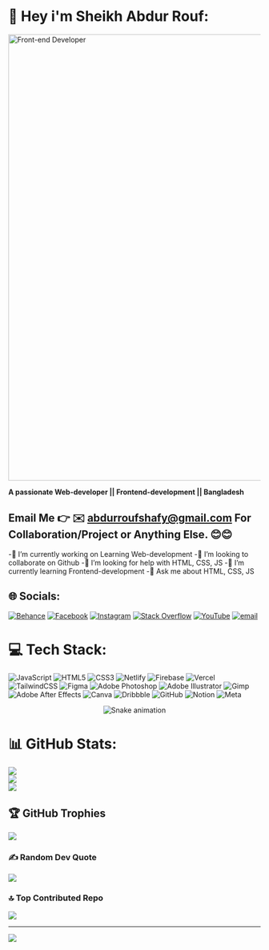# 💫 Hey i'm Sheikh Abdur Rouf:

<img width="890" height="auto" alt="Front-end Developer" src="https://github.com/user-attachments/assets/1666a48d-7459-4db4-946e-b641169c155b" />

**A passionate Web-developer || Frontend-development || Bangladesh**

## Email Me 👉 ✉️ **abdurroufshafy@gmail.com** For Collaboration/Project or Anything Else. 😊😊

-🔭 I’m currently working on Learning Web-development 
-👯 I’m looking to collaborate on Github
-🤝 I’m looking for help with HTML, CSS, JS
-🌱 I’m currently learning Frontend-development 
-💬 Ask me about HTML, CSS, JS


## 🌐 Socials:
[![Behance](https://img.shields.io/badge/Behance-1769ff?logo=behance&logoColor=white)](https://www.behance.net/sheikhrouf1) [![Facebook](https://img.shields.io/badge/Facebook-%231877F2.svg?logo=Facebook&logoColor=white)](https://www.facebook.com/abdulrofshafy.shafy/) [![Instagram](https://img.shields.io/badge/Instagram-%23E4405F.svg?logo=Instagram&logoColor=white)](https://instagram.com/whois_me_44) [![Stack Overflow](https://img.shields.io/badge/-Stackoverflow-FE7A16?logo=stack-overflow&logoColor=white)](https://stackoverflow.com/users/30891407) [![YouTube](https://img.shields.io/badge/YouTube-%23FF0000.svg?logo=YouTube&logoColor=white)](https://youtube.com/@@abdurroufshafy9861) [![email](https://img.shields.io/badge/Email-D14836?logo=gmail&logoColor=white)](mailto:abdurroufshafy@gmail.com) 

# 💻 Tech Stack:
![JavaScript](https://img.shields.io/badge/javascript-%23323330.svg?style=flat&logo=javascript&logoColor=%23F7DF1E) ![HTML5](https://img.shields.io/badge/html5-%23E34F26.svg?style=flat&logo=html5&logoColor=white) ![CSS3](https://img.shields.io/badge/css3-%231572B6.svg?style=flat&logo=css3&logoColor=white) ![Netlify](https://img.shields.io/badge/netlify-%23000000.svg?style=flat&logo=netlify&logoColor=#00C7B7) ![Firebase](https://img.shields.io/badge/firebase-%23039BE5.svg?style=flat&logo=firebase) ![Vercel](https://img.shields.io/badge/vercel-%23000000.svg?style=flat&logo=vercel&logoColor=white) ![TailwindCSS](https://img.shields.io/badge/tailwindcss-%2338B2AC.svg?style=flat&logo=tailwind-css&logoColor=white) ![Figma](https://img.shields.io/badge/figma-%23F24E1E.svg?style=flat&logo=figma&logoColor=white) ![Adobe Photoshop](https://img.shields.io/badge/adobe%20photoshop-%2331A8FF.svg?style=flat&logo=adobe%20photoshop&logoColor=white) ![Adobe Illustrator](https://img.shields.io/badge/adobe%20illustrator-%23FF9A00.svg?style=flat&logo=adobe%20illustrator&logoColor=white) ![Gimp](https://img.shields.io/badge/Gimp-657D8B?style=flat&logo=gimp&logoColor=FFFFFF) ![Adobe After Effects](https://img.shields.io/badge/Adobe%20After%20Effects-9999FF.svg?style=flat&logo=Adobe%20After%20Effects&logoColor=white) ![Canva](https://img.shields.io/badge/Canva-%2300C4CC.svg?style=flat&logo=Canva&logoColor=white) ![Dribbble](https://img.shields.io/badge/Dribbble-EA4C89?style=flat&logo=dribbble&logoColor=white) ![GitHub](https://img.shields.io/badge/github-%23121011.svg?style=flat&logo=github&logoColor=white) ![Notion](https://img.shields.io/badge/Notion-%23000000.svg?style=flat&logo=notion&logoColor=white) ![Meta](https://img.shields.io/badge/Meta-%230467DF.svg?style=flat&logo=Meta&logoColor=white)
<!-- Snake Game Repo View -->

<div align="center">
  <img src="https://profile-readme-generator.com/assets/snake.svg" alt="Snake animation" />
</div>

# 📊 GitHub Stats:
![](https://github-readme-stats.vercel.app/api?username=shafy88&theme=radical&hide_border=false&include_all_commits=false&count_private=false)<br/>
![](https://nirzak-streak-stats.vercel.app/?user=shafy88&theme=radical&hide_border=false)<br/>
![](https://github-readme-stats.vercel.app/api/top-langs/?username=shafy88&theme=radical&hide_border=false&include_all_commits=false&count_private=false&layout=compact)

## 🏆 GitHub Trophies
![](https://github-profile-trophy.vercel.app/?username=shafy88&theme=radical&no-frame=false&no-bg=true&margin-w=4)

### ✍️ Random Dev Quote
![](https://quotes-github-readme.vercel.app/api?type=horizontal&theme=radical)

### 🔝 Top Contributed Repo
![](https://github-contributor-stats.vercel.app/api?username=shafy88&limit=5&theme=dark&combine_all_yearly_contributions=true)

---
[![](https://visitcount.itsvg.in/api?id=shafy88&icon=0&color=0)](https://visitcount.itsvg.in)

<!-- Proudly created with GPRM ( https://gprm.itsvg.in ) -->
